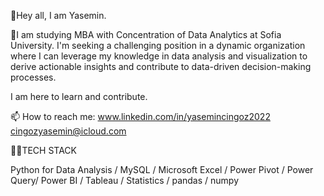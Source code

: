 👋Hey all, I am Yasemin.

👀I am studying  MBA with Concentration of Data Analytics at Sofia University. I'm seeking a challenging position in a dynamic organization where I can leverage my knowledge in data analysis and visualization to derive actionable insights and contribute to data-driven decision-making processes.

I am here to learn and contribute.

📫 How to reach me: 
www.linkedin.com/in/yasemincingoz2022
cingozyasemin@icloud.com 



👩‍💻TECH STACK

Python for Data Analysis / MySQL / Microsoft Excel / Power Pivot / Power Query/ Power BI / Tableau / Statistics / pandas / numpy 


